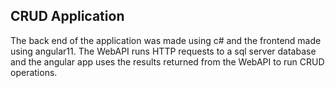 ## CRUD Application

The back end of the application was made using c# and the frontend made using angular11. The WebAPI runs HTTP requests to a sql server database and the angular app uses the results returned from the WebAPI to run CRUD operations.